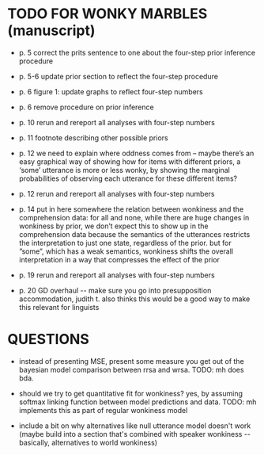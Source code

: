 # TODO FOR WONKY MARBLES (manuscript)


- p. 5 correct the prits sentence to one about the four-step prior inference procedure

- p. 5-6 update prior section to reflect the four-step procedure

- p. 6 figure 1: update graphs to reflect four-step numbers

- p. 6 remove procedure on prior inference

- p. 10 rerun and rereport all analyses with four-step numbers

- p. 11 footnote describing other possible priors

- p. 12 we need to explain where oddness comes from – maybe there’s an easy graphical way of showing how for items with different priors, a ‘some’ utterance is more or less wonky, by showing the marginal probabilities of observing each utterance for these different items?

- p. 12 rerun and rereport all analyses with four-step numbers

- p. 14 put in here somewhere the relation between wonkiness and the comprehension data: for all and none, while there are huge changes in wonkiness by prior, we don’t expect this to show up in the comprehension data because the semantics of the utterances restricts the interpretation to just one state, regardless of the prior. but for ”some”, which has a weak semantics, wonkiness shifts the overall interpretation in a way that compresses the effect of the prior

- p. 19 rerun and rereport all analyses with four-step numbers

- p. 20 GD overhaul -- make sure you go into presupposition accommodation, judith t. also thinks this would be a good way to make this relevant for linguists

# QUESTIONS

- instead of presenting MSE, present some measure you get out of the bayesian model comparison between rrsa and wrsa. TODO: mh does bda.

- should we try to get quantitative fit for wonkiness? yes, by assuming softmax linking function  between model predictions and data. TODO: mh implements this as part of regular wonkiness model

- include a bit on why alternatives like null utterance model doesn't work (maybe build into a section that's combined with speaker wonkiness -- basically, alternatives to world wonkiness) 